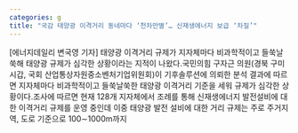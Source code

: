 ```yaml
---
categories: g
title: "국감 태양광 이격거리 동네마다 ‘천차만별’… 신재생에너지 보급 ‘차질’"
---
```

[에너지데일리 변국영 기자] 태양광 이격거리 규제가 지자체마다 비과학적이고 들쑥날쑥해 태양광 규제가 심각한 상황이라는 지적이 나왔다.국민의힘 구자근 의원(경북 구미시갑, 국회 산업통상자원중소벤처기업위원회)이 기후솔루션에 의뢰한 분석 결과에 따르면 지자체마다 비과학적이고 들쑥날쑥한 태양광 이격거리 기준을 세워 규제가 심각한 상황이다.조사에 따르면 현재 128개 지자체에서 조례를 통해 신재생에너지 발전설비에 대한 이격거리 규제를 운영 중인데 이중 태양광 발전 설비에 대한 거리 규제는 주로 주거지역, 도로 기준으로 100∼1000m까지